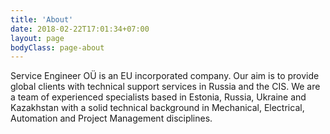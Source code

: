 ```yaml
---
title: 'About'
date: 2018-02-22T17:01:34+07:00
layout: page
bodyClass: page-about
---
```


Service Engineer OÜ is an EU incorporated company. Our aim is to provide global clients with technical support services in Russia and the CIS.
We are a team of experienced specialists based in Estonia, Russia, Ukraine and Kazakhstan with a solid technical background in Mechanical, Electrical, Automation and Project Management disciplines.